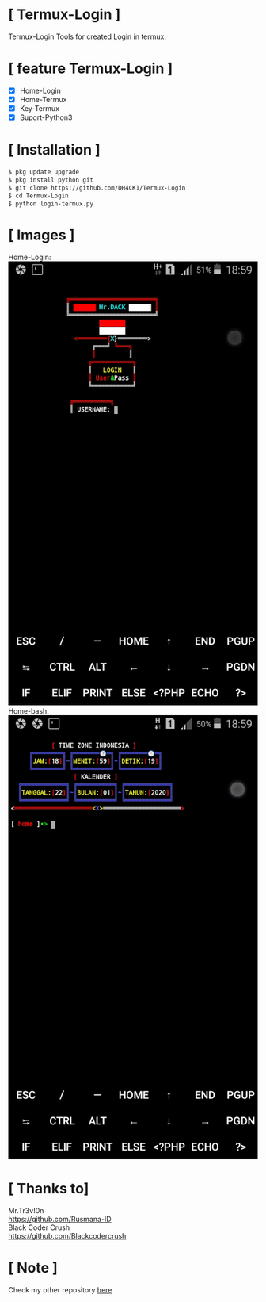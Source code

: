 #  [ Termux-Login ]

Termux-Login Tools for created Login in termux.

# [ feature Termux-Login ]
- [x] Home-Login
- [x] Home-Termux
- [x] Key-Termux
- [x] Suport-Python3

# [ Installation ]
```
$ pkg update upgrade
$ pkg install python git
$ git clone https://github.com/DH4CK1/Termux-Login
$ cd Termux-Login
$ python login-termux.py
```
# [ Images ]
Home-Login: <br>
<img src="login2.jpg" /><br>
Home-bash: <br>
<img src="home.jpg" /><br>

# [ Thanks to]
Mr.Tr3v!0n <br>
https://github.com/Rusmana-ID <br>
Black Coder Crush <br>
https://github.com/Blackcodercrush
# [ Note ]
Check my other repository <a href="https://github.com/DH4CK1?tab=repositories">here</a>

